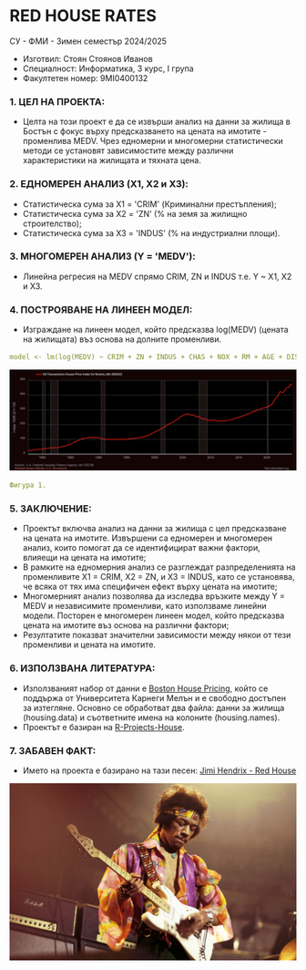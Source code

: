 # RED HOUSE RATES

СУ - ФМИ - Зимен семестър 2024/2025
- Изготвил: Стоян Стоянов Иванов
- Специалност: Информатика, 3 курс, I група
- Факултетен номер: 9MI0400132

### 1. ЦЕЛ НА ПРОЕКТА:
- Целта на този проект е да се извърши анализ на данни за жилища в Бостън с фокус 
върху предсказването на цената на имотите - променлива MEDV. Чрез едномерни и 
многомерни статистически методи се установят зависимостите между различни 
характеристики на жилищата и тяхната цена. 

### 2. ЕДНОМЕРЕН АНАЛИЗ (X1, X2 и X3):
- Статистическа сума за X1 = 'CRIM' (Криминални престъпления);
- Статистическа сума за X2 = 'ZN' (% на земя за жилищно строителство);
- Статистическа сума за X3 = 'INDUS' (% на индустриални площи).

### 3. МНОГОМЕРЕН АНАЛИЗ (Y = 'MEDV'):
- Линейна регресия на MEDV спрямо CRIM, ZN и INDUS т.е. Y ~ X1, X2 и X3.

### 4. ПОСТРОЯВАНЕ НА ЛИНЕЕН МОДЕЛ:
- Изграждане на линеен модел, който предсказва log(MEDV) (цената на жилищата) въз основа на долните променливи.
```yaml
model <- lm(log(MEDV) ~ CRIM + ZN + INDUS + CHAS + NOX + RM + AGE + DIS + RAD + TAX + PTRATIO + B + LSTAT, data = housing.df)
```
![graph](https://github.com/stoyan-stunji/fmi-r-house-rates/blob/main/graph.png)
```yaml
Фигура 1.
```

### 5. ЗАКЛЮЧЕНИЕ:
- Проектът включва анализ на данни за жилища с цел предсказване на цената на 
имотите. Извършени са едномерен и многомерен анализ, които помогат да се
идентифицират важни фактори, влияещи на цената на имотите;
- В рамките на едномерния анализ се разглеждат разпределенията на променливите X1 = CRIM,
X2 = ZN, и X3 = INDUS, като се установява, че всяка от тях има специфичен 
ефект върху цената на имотите;
- Многомерният анализ позволява да изследва
връзките между Y = MEDV и независимите променливи, като използваме линейни 
модели. Посторен е многомерен линеен модел, който предсказва цената на имотите 
въз основа на различни фактори;
- Резултатите показват значителни зависимости 
между някои от тези променливи и цената на имотите.

### 6. ИЗПОЛЗВАНА ЛИТЕРАТУРА:
- Използваният набор от данни е [Boston House Pricing](https://lib.stat.cmu.edu/datasets/boston), който се поддържа от 
Университета Карнеги Мелън и е свободно достъпен за изтегляне. Основно се обработват два файла: данни за жилища (housing.data) и съответните имена на колоните (housing.names).
- Проектът е базиран на [R-Projects-House](https://github.com/anushkaparadkar/R-Projects/blob/master/House%20Rate%20Prediction/housing.names).

### 7. ЗАБАВЕН ФАКТ:
- Името на проекта е базирано на тази песен: [Jimi Hendrix - Red House](https://www.youtube.com/watch?v=_whI9m0SFys)

![jimi](https://github.com/stoyan-stunji/fmi-r-house-rates/blob/main/jimi.jpg)
